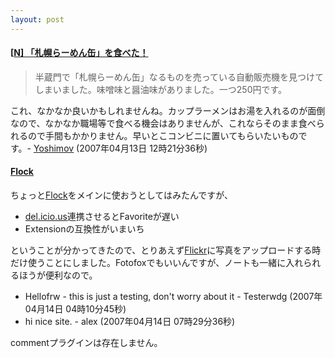 ```yaml
---
layout: post
---
```

<h4>[<a href="http://netafull.net/eat/019598.html">N] 「札幌らーめん缶」を食べた！</a></h4>
<blockquote><p>半蔵門で「札幌らーめん缶」なるものを売っている自動販売機を見つけてしまいました。味噌味と醤油味がありました。一つ250円です。</p>
</blockquote>
<p>これ、なかなか良いかもしれませんね。カップラーメンはお湯を入れるのが面倒なので、なかなか職場等で食べる機会はありませんが、これならそのまま食べられるので手間もかかりません。早いとこコンビニに置いてもらいたいものです。- <a href="/?page=Yoshimov" class="wikipage">Yoshimov</a> (2007年04月13日 12時21分36秒)</p>
<h4><a href="http://www.flock.com/">Flock</a></h4>
<p>ちょっと<a href="http://www.flock.com/">Flock</a>をメインに使おうとしてはみたんですが、</p>
<ul>
<li><a href="http://delicious.com/">del.icio.us</a>連携させるとFavoriteが遅い</li>
<li>Extensionの互換性がいまいち</li>
</ul>
<p>ということが分かってきたので、とりあえず<a href="http://flickr.com/">Flickr</a>に写真をアップロードする時だけ使うことにしました。Fotofoxでもいいんですが、ノートも一緒に入れられるほうが便利なので。</p>
<ul>
<li>Hellofrw - this is just a testing, don't worry about it - Testerwdg (2007年04月14日 04時10分45秒)</li>
<li>hi nice site. - alex (2007年04月14日 07時29分36秒)</li>
</ul>
<p><span class="error">commentプラグインは存在しません。</span> </p>
